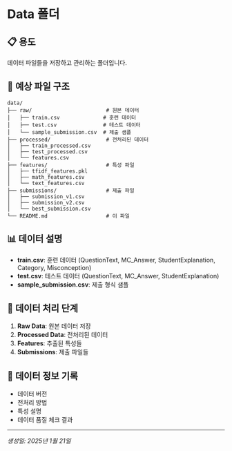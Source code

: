 # Data 폴더

## 📋 용도
데이터 파일들을 저장하고 관리하는 폴더입니다.

## 📁 예상 파일 구조
```
data/
├── raw/                        # 원본 데이터
│   ├── train.csv              # 훈련 데이터
│   ├── test.csv               # 테스트 데이터
│   └── sample_submission.csv  # 제출 샘플
├── processed/                  # 전처리된 데이터
│   ├── train_processed.csv
│   ├── test_processed.csv
│   └── features.csv
├── features/                   # 특성 파일
│   ├── tfidf_features.pkl
│   ├── math_features.csv
│   └── text_features.csv
├── submissions/                # 제출 파일
│   ├── submission_v1.csv
│   ├── submission_v2.csv
│   └── best_submission.csv
└── README.md                   # 이 파일
```

## 📊 데이터 설명
- **train.csv**: 훈련 데이터 (QuestionText, MC_Answer, StudentExplanation, Category, Misconception)
- **test.csv**: 테스트 데이터 (QuestionText, MC_Answer, StudentExplanation)
- **sample_submission.csv**: 제출 형식 샘플

## 🔧 데이터 처리 단계
1. **Raw Data**: 원본 데이터 저장
2. **Processed Data**: 전처리된 데이터
3. **Features**: 추출된 특성들
4. **Submissions**: 제출 파일들

## 📝 데이터 정보 기록
- 데이터 버전
- 전처리 방법
- 특성 설명
- 데이터 품질 체크 결과

---
*생성일: 2025년 1월 21일* 